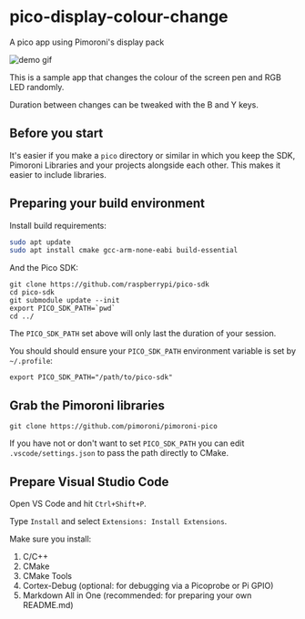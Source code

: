 # pico-display-colour-change
A pico app using Pimoroni's display pack

![demo gif](/doc/images/pico3.gif)

This is a sample app that changes the colour of the screen pen and RGB LED randomly.

Duration between changes can be tweaked with the B and Y keys.

## Before you start

It's easier if you make a `pico` directory or similar in which you keep the SDK, Pimoroni Libraries and your projects alongside each other. This makes it easier to include libraries.

## Preparing your build environment

Install build requirements:

```bash
sudo apt update
sudo apt install cmake gcc-arm-none-eabi build-essential
```

And the Pico SDK:

```
git clone https://github.com/raspberrypi/pico-sdk
cd pico-sdk
git submodule update --init
export PICO_SDK_PATH=`pwd`
cd ../
```

The `PICO_SDK_PATH` set above will only last the duration of your session.

You should should ensure your `PICO_SDK_PATH` environment variable is set by `~/.profile`:

```
export PICO_SDK_PATH="/path/to/pico-sdk"
```

## Grab the Pimoroni libraries

```
git clone https://github.com/pimoroni/pimoroni-pico
```

If you have not or don't want to set `PICO_SDK_PATH` you can edit `.vscode/settings.json` to pass the path directly to CMake.

## Prepare Visual Studio Code

Open VS Code and hit `Ctrl+Shift+P`.

Type `Install` and select `Extensions: Install Extensions`.

Make sure you install:

1. C/C++
2. CMake
3. CMake Tools
4. Cortex-Debug (optional: for debugging via a Picoprobe or Pi GPIO)
5. Markdown All in One (recommended: for preparing your own README.md)
